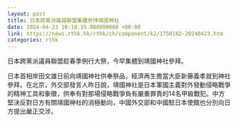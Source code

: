 ```yaml
---
layout: post
title: 日本跨黨派議員聯盟集體參拜靖國神社
date: 2024-04-23 10:18:15.000000000 +08:00
link: https://news.rthk.hk/rthk/ch/component/k2/1750102-20240423.htm
categories: rthk
---
```


日本跨黨派議員聯盟趁春季例行大祭，今早集體到靖國神社參拜。

日本首相岸田文雄日前向靖國神社供奉祭品，經濟再生擔當大臣新藤義孝就到神社參拜。在北京，外交部發言人昨日說，靖國神社是日本軍國主義對外發動侵略戰爭的精神工具和象徵，供奉有對那場侵略戰爭負有嚴重罪責的14名甲級戰犯。中方堅決反對日方有關靖國神社的消極動向，中國外交部和中國駐日本使館也分別向日方提出嚴正交涉。
